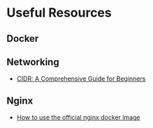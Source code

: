 # Useful Resources

## Docker

## Networking

- [CIDR: A Comprehensive Guide for Beginners](https://medium.com/@network_santa/cidr-a-comprehensive-guide-for-beginners-demystifying-ip-addressing-20f12041500b)

## Nginx

- [How to use the official nginx docker image](https://www.docker.com/blog/how-to-use-the-official-nginx-docker-image/)
